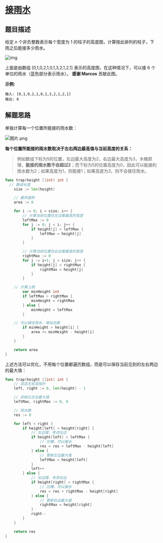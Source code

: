 # [接雨水](https://leetcode-cn.com/problems/trapping-rain-water/)

## 题目描述

给定 *n* 个非负整数表示每个宽度为 1 的柱子的高度图，计算按此排列的柱子，下雨之后能接多少雨水。

![img](https://assets.leetcode-cn.com/aliyun-lc-upload/uploads/2018/10/22/rainwatertrap.png)

上面是由数组 [0,1,0,2,1,0,1,3,2,1,2,1] 表示的高度图，在这种情况下，可以接 6 个单位的雨水（蓝色部分表示雨水）。 **感谢 Marcos** 贡献此图。

**示例:**

```
输入: [0,1,0,2,1,0,1,3,2,1,2,1]
输出: 6
```

## 解题思路

单独计算每一个位置所能接的雨水数：

![图片.png](https://pic.leetcode-cn.com/82c46cfcab98f9243fd7392570ace4fe91b3cc869cc8775b97223052eb977134-%E5%9B%BE%E7%89%87.png)

**每个位置所能接的雨水数取决于左右两边最高值与当前高度的关系：**

>  例如数组下标为5的位置，左边最大高度为2，右边最大高度为3，木桶原理，**能接的雨水数不会超过2**；而下标为5的位置高度为0，因此可以能接的雨水数为2；如果高度为1，则能接1；如果高度为3，则不会接住雨水。

```go
func trap(height []int) int {
  // 数组长度
	size := len(height)

	// 最终面积
	area := 0

	for i := 0; i < size; i++ {
		// 计算当前位置往左边看最高的高度
		leftMax := 0
		for j := 0; j < i; j++ {
			if height[j] > leftMax {
				leftMax = height[j]
			}
		}

		// 计算当前位置往右边看最高的高度
		rightMax := 0
		for j := i+1; j < size; j++ {
			if height[j] > rightMax {
				rightMax = height[j]
			}
		}

    // 计算上限
		var minHeight int
		if leftMax > rightMax {
			minHeight = rightMax
		} else {
			minHeight = leftMax
		}

    // 可以接住雨水，增加总数
		if minHeight > height[i] {
			area += minHeight - height[i]
		}
	}

	return area
}
```

上述方法可以优化，不用每个位置都遍历数组，而是可以保存当前见到的左右两边的最大值：

```go
func trap(height []int) int {
    // 设定左右双指针
    left, right := 0, len(height) - 1

    // 初始化左右最大值
    leftMax, rightMax := 0, 0

    // 雨水数
    res := 0

    for left < right {
        if height[left] < height[right] {
            // 左边矮，考虑左边
            if height[left] < leftMax {
              	// 凹槽，可以接水
                res = res + leftMax - height[left]
            } else {
              	// 更新左边最大值
                leftMax = height[left]
            }
            left++
        } else {
            // 右边矮，考虑右边
            if height[right] < rightMax {
              	// 凹槽，可以接水
                res = res + rightMax - height[right]
            } else {
              	// 更新右边最大值
                rightMax = height[right]
            }
            right--
        }
    }

    return res
}
```

